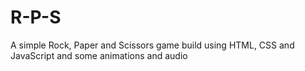 # R-P-S
A simple Rock, Paper and Scissors game build using HTML, CSS and JavaScript and some animations and audio
